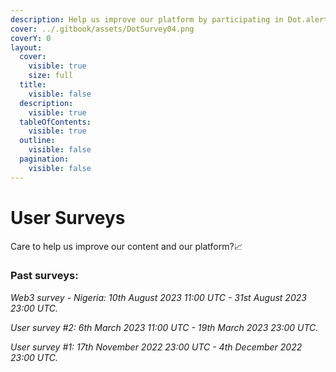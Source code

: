 ```yaml
---
description: Help us improve our platform by participating in Dot.alert() surveys.
cover: ../.gitbook/assets/DotSurvey04.png
coverY: 0
layout:
  cover:
    visible: true
    size: full
  title:
    visible: false
  description:
    visible: true
  tableOfContents:
    visible: true
  outline:
    visible: false
  pagination:
    visible: false
---
```


# User Surveys

Care to help us improve our content and our platform?📈



### **Past surveys:**

_Web3 survey - Nigeria: 10th August 2023 11:00 UTC - 31st August 2023 23:00 UTC._

_User survey #2: 6th March 2023 11:00 UTC -  19th March 2023 23:00 UTC._

_User survey #1: 17th November 2022 23:00 UTC -  4th December 2022 23:00 UTC._

